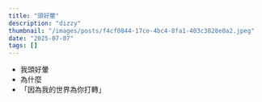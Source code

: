 ```yaml
---
title: "頭好暈"
description: "dizzy"
thumbnail: "/images/posts/f4cf0844-17ce-4bc4-8fa1-403c3828e0a2.jpeg"
date: "2025-07-07"
tags: []
---
```

- 我頭好暈
- 為什麼
- 「因為我的世界為你打轉」
